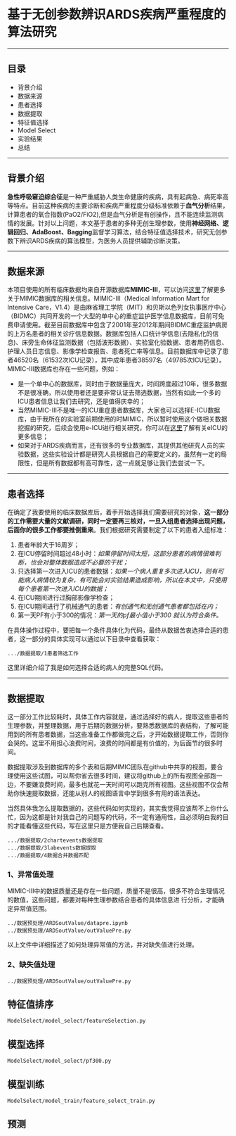 # 基于无创参数辨识ARDS疾病严重程度的算法研究

---

## 目录
- 背景介绍
- 数据来源
- 患者选择
- 数据提取
- 特征值选择
- Model Select
- 实验结果
- 总结

---
## 背景介绍
**急性呼吸窘迫综合征**是一种严重威胁人类生命健康的疾病，具有起病急、病死率高等特点。目前这种疾病的主要诊断和疾病严重程度分级标准依赖于**血气分析**结果，计算患者的氧合指数(PaO2/FiO2),但是血气分析是有创操作，且不能连续监测病情的发展。针对以上问题，本文基于患者的多种无创生理参数，使用**神经网络、逻辑回归、AdaBoost、Bagging**监督学习算法，结合特征值选择技术，研究无创参数下辨识ARDS疾病的算法模型，为医务人员提供辅助诊断决策。

---
## 数据来源
本项目使用的所有临床数据均来自开源数据库**MIMIC-III**，可以访问[这里](https://mimic.physionet.org/)了解更多关于MIMIC数据库的相关信息。MIMIC-III（Medical Information Mart for Intensive Care，V1.4）是由麻省理工学院（MIT）和贝斯以色列女执事医疗中心（BIDMC）共同开发的一个大型的单中心的重症监护医学信息数据库，目前可免费申请使用。截至目前数据库中包含了2001年至2012年期间BIDMC重症监护病房的上万名患者的相关诊疗信息数据。数据库包括人口统计学信息(去隐私化的信息)、床旁生命体征监测数据（包括波形数据）、实验室化验数据、患者用药信息、护理人员日志信息、影像学检查报告、患者死亡率等信息。目前数据库中记录了患者46520名（61532次ICU记录），其中成年患者38597名（49785次ICU记录）。MIMIC-III数据库也存在一些问题，例如：
- 是一个单中心的数据库，同时由于数据量庞大，时间跨度超过10年，很多数据不是很准确，所以使用者还是要非常认证去筛选数据，当然有如此一个多的ICU患者信息让我们去研究，还是值得庆幸的；
- 当然MIMIC-III不是唯一的ICU重症患者数据库，大家也可以选择E-ICU数据库，由于我所在的实验室前期使用的时MIMIC，所以暂时使用这个做相关数据挖掘的研究，后续会使用e-ICU进行相关研究，你可以在[这里](http://eicu-crd.mit.edu/)了解有关eICU的更多信息；
- 如果对于ARDS疾病而言，还有很多的专业数据库，其提供其他研究人员的实验数据，这些实验设计都是研究人员根据自己的需要定义的，虽然有一定的局限性，但是所有数据都有高可靠性，这一点就足够让我们去尝试一下。

---
## 患者选择
在确定了我要使用的临床数据库后，着手开始选择我们需要研究的对象，**这一部分的工作需要大量的文献调研，同时一定要再三核对，一旦入组患者选择出现问题，后面你的很多工作都要推倒重来**。我们根据研究需要制定了以下的患者入组标准：
1. 患者年龄大于16周岁；
2. 在ICU停留时间超过48小时：*如果停留时间太短，这部分患者的病情很难判断，也会对整体数据造成不必要的干扰；*
3. 只选择第一次进入ICU的患者数据：*如果一个病人重复多次进入ICU，则有可能病人病情较为复杂，有可能会对实验结果造成影响，所以在本文中，只使用每个患者第一次进入ICU的数据；*
4. 在ICU期间进行过胸部影像学检查；
5. 在ICU期间进行了机械通气的患者：*有创通气和无创通气患者都包括在内；*
6. 第一天PF有小于300的情况：*第一天的pf最小值小于300 就认为符合条件。*

在具体操作过程中，要把每一个条件具体化为代码，最终从数据苦衷选择合适的患者，这一部分的具体实现可以通过以下目录中查看获取：
```
.../数据提取/1患者筛选工作
```
这里详细介绍了我是如何选择合适的病人的完整SQL代码。

---
## 数据提取
这一部分工作比较耗时，具体工作内容就是，通过选择好的病人，提取这些患者的生理参数，并整理数据，用于后期的数据分析，要熟悉数据库的表结构，了解可能用到的所有患者数据，当这些准备工作都做完之后，才开始数据提取工作，否则你会哭的。这里不用担心浪费时间，浪费的时间都是有价值的，为后面节约很多时间。


数据提取涉及到数据库的多个表和后期MIMIC团队在github中共享的视图，要合理使用这些试图，可以帮你省去很多时间，建议将github上的所有视图全部跑一边，不要嫌浪费时间，最多也就花一天时间可以跑完所有视图。这些视图不仅会帮助你快速提取数据，还能从别人的视图语言中学到很多有用的语法表达。

当然具体我怎么提取数据的，这些代码如何实现的，其实我觉得应该帮不上你什么忙，因为这都是针对我自己的问题写的代码，不一定有通用性，且必须明白我的目的才能看懂这些代码，写在这里只是方便我自己后期查看。

```
.../数据提取/2chartevents数据提取
.../数据提取/3labevents数据提取
.../数据提取/4数据合并数据匹配
```

### 1、异常值处理

MIMIC-III中的数据质量还是存在一些问题，质量不是很高，很多不符合生理情况的数值，这些问题，都要对每种生理参数结合患者的具体信息进
行分析，才能确定异常值范围。<br>
```angular2html
../数据预处理/ARDSoutValue/datapre.ipynb
../数据预处理/ARDSoutValue/outValuePre.py
```
以上文件中详细描述了如何处理异常值的方法，并对缺失值进行处理。

### 2、缺失值处理
```angular2html
../数据预处理/ARDSoutValue/outValuePre.py
```

## 特征值排序
`ModelSelect/model_select/featureSelection.py`
## 模型选择
`ModelSelect/model_select/pf300.py`
## 模型训练
`ModelSelect/model_train/feature_select_train.py`
## 预测